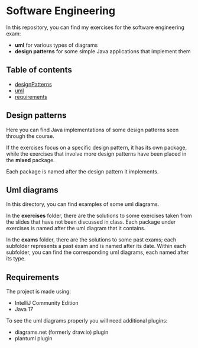 # Software Engineering

In this repository, you can find my exercises for the software engineering exam:

* **uml** for various types of diagrams
* **design patterns** for some simple Java applications that implement them

## Table of contents

* [designPatterns](#design-patterns)
* [uml](#uml-diagrams)
* [requirements](#requirements)

## Design patterns

Here you can find Java implementations of some design patterns seen through the course.

If the exercises focus on a specific design pattern, it has its own package, while the exercises that involve more design patterns have been placed in the **mixed** package.

Each package is named after the design pattern it implements.

## Uml diagrams

In this directory, you can find examples of some uml diagrams.

In the **exercises** folder, there are the solutions to some exercises taken from the slides that have not been discussed in class.
Each package under exercises is named after the uml diagram that it contains.

In the **exams** folder, there are the solutions to some past exams; each subfolder represents a past exam and is named after its date.
Within each subfolder, you can find the corresponding uml diagrams, each named after its type.

## Requirements

The project is made using: 

* IntelliJ Community Edition
* Java 17

To see the uml diagrams properly you will need additional plugins:

* diagrams.net (formerly draw.io) plugin
* plantuml plugin 

